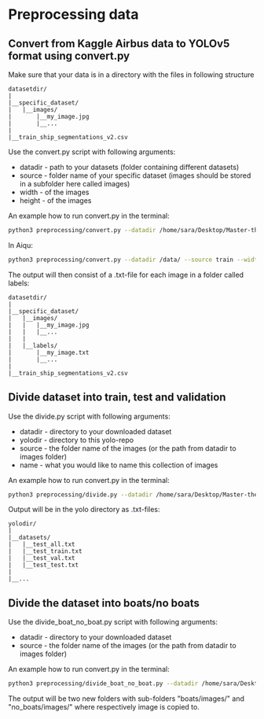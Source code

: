 # Preprocessing data

## Convert from Kaggle Airbus data to YOLOv5 format using convert.py
Make sure that your data is in a directory with the files in following structure
````
datasetdir/
|
|__specific_dataset/
|   |__images/
|       |__my_image.jpg
|       |__...
|
|__train_ship_segmentations_v2.csv
````

Use the convert.py script with following arguments:
* datadir - path to your datasets (folder containing different datasets)
* source - folder name of your specific dataset (images should be stored in a subfolder here called images)
* width - of the images
* height - of the images

An example how to run convert.py in the terminal:
````bash
python3 preprocessing/convert.py --datadir /home/sara/Desktop/Master-thesis/dataset/ --source train --width 768 --height 768
````
In Aiqu:
````bash
python3 preprocessing/convert.py --datadir /data/ --source train --width 768 --height 768
````
The output will then consist of a .txt-file for each image in a folder called labels:
````
datasetdir/
|
|__specific_dataset/
|   |__images/
|   |   |__my_image.jpg
|   |   |__...
|   |
|   |__labels/
|       |__my_image.txt
|       |__...
|
|__train_ship_segmentations_v2.csv
````

## Divide dataset into train, test and validation
Use the divide.py script with following arguments:
* datadir - directory to your downloaded dataset
* yolodir - directory to this yolo-repo
* source - the folder name of the images (or the path from datadir to images folder)
* name - what you would like to name this collection of images

An example how to run convert.py in the terminal:
````bash
python3 preprocessing/divide.py --datadir /home/sara/Desktop/Master-thesis/dataset/ --yolodir /home/sara/Desktop/Master-thesis/yolov5 --source train/images --name test
````
Output will be in the yolo directory as .txt-files:
````
yolodir/
|
|__datasets/
|   |__test_all.txt
|   |__test_train.txt
|   |__test_val.txt
|   |__test_test.txt
|
|__...
````

## Divide the dataset into boats/no boats
Use the divide_boat_no_boat.py script with following arguments:
* datadir - directory to your downloaded dataset
* source - the folder name of the images (or the path from datadir to images folder)

An example how to run convert.py in the terminal:
````bash
python3 preprocessing/divide_boat_no_boat.py --datadir /home/sara/Desktop/Master-thesis/dataset/ --source train_v2/images
````
The output will be two new folders with sub-folders "boats/images/" and "no_boats/images/" where respectively image is copied to. 

